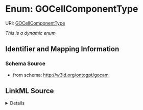 # Enum: GOCellComponentType



URI: [GOCellComponentType](GOCellComponentType)


_This is a dynamic enum_








## Identifier and Mapping Information







### Schema Source


* from schema: http://w3id.org/ontogpt/gocam




## LinkML Source

<details>
```yaml
name: GOCellComponentType
from_schema: http://w3id.org/ontogpt/gocam
rank: 1000
reachable_from:
  source_ontology: obo:go
  source_nodes:
  - GO:0005575

```
</details>
